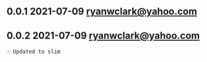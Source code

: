 ## 0.0.1 2021-07-09 <ryanwclark@yahoo.com>

## 0.0.2 2021-07-09 <ryanwclark@yahoo.com>
    - Updated to slim
